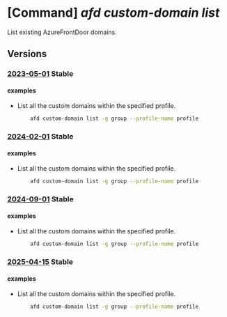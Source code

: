 # [Command] _afd custom-domain list_

List existing AzureFrontDoor domains.

## Versions

### [2023-05-01](/Resources/mgmt-plane/L3N1YnNjcmlwdGlvbnMve30vcmVzb3VyY2Vncm91cHMve30vcHJvdmlkZXJzL21pY3Jvc29mdC5jZG4vcHJvZmlsZXMve30vY3VzdG9tZG9tYWlucw==/2023-05-01.xml) **Stable**

<!-- mgmt-plane /subscriptions/{}/resourcegroups/{}/providers/microsoft.cdn/profiles/{}/customdomains 2023-05-01 -->

#### examples

- List all the custom domains within the specified profile.
    ```bash
        afd custom-domain list -g group --profile-name profile
    ```

### [2024-02-01](/Resources/mgmt-plane/L3N1YnNjcmlwdGlvbnMve30vcmVzb3VyY2Vncm91cHMve30vcHJvdmlkZXJzL21pY3Jvc29mdC5jZG4vcHJvZmlsZXMve30vY3VzdG9tZG9tYWlucw==/2024-02-01.xml) **Stable**

<!-- mgmt-plane /subscriptions/{}/resourcegroups/{}/providers/microsoft.cdn/profiles/{}/customdomains 2024-02-01 -->

#### examples

- List all the custom domains within the specified profile.
    ```bash
        afd custom-domain list -g group --profile-name profile
    ```

### [2024-09-01](/Resources/mgmt-plane/L3N1YnNjcmlwdGlvbnMve30vcmVzb3VyY2Vncm91cHMve30vcHJvdmlkZXJzL21pY3Jvc29mdC5jZG4vcHJvZmlsZXMve30vY3VzdG9tZG9tYWlucw==/2024-09-01.xml) **Stable**

<!-- mgmt-plane /subscriptions/{}/resourcegroups/{}/providers/microsoft.cdn/profiles/{}/customdomains 2024-09-01 -->

#### examples

- List all the custom domains within the specified profile.
    ```bash
        afd custom-domain list -g group --profile-name profile
    ```

### [2025-04-15](/Resources/mgmt-plane/L3N1YnNjcmlwdGlvbnMve30vcmVzb3VyY2Vncm91cHMve30vcHJvdmlkZXJzL21pY3Jvc29mdC5jZG4vcHJvZmlsZXMve30vY3VzdG9tZG9tYWlucw==/2025-04-15.xml) **Stable**

<!-- mgmt-plane /subscriptions/{}/resourcegroups/{}/providers/microsoft.cdn/profiles/{}/customdomains 2025-04-15 -->

#### examples

- List all the custom domains within the specified profile.
    ```bash
        afd custom-domain list -g group --profile-name profile
    ```
